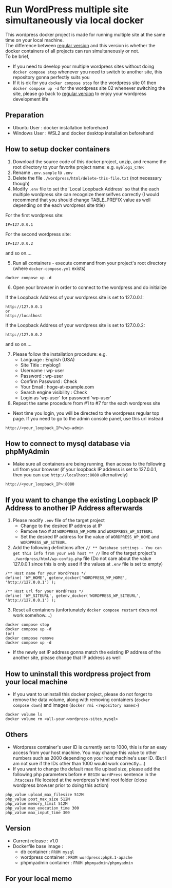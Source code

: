 # Run WordPress multiple site simultaneously via local docker
This wordpress docker project is made for running multiple site at the same time on your local machine.  
The difference between [regular version](https://github.com/Dukka-De-La-Dokka/wordpress-local-docker) and this version is whether the docker containers of all projects can run simultaneously or not.  
To be brief,
* If you need to develop your multiple wordpress sites without doing `docker compose stop` whenever you need to switch to another site, this repository gonna perfectly suits you
* If it is ok for you `docker compose stop` for the wordpress site 01 then `docker compose up -d` for the wordpress site 02 whenever switching the site, please go back to  [regular version](https://github.com/Dukka-De-La-Dokka/wordpress-local-docker) to enjoy your wordpress development life

## Preparation
* Ubuntu User : docker installation beforehand
* Windows User : WSL2 and docker desktop installation beforehand

## How to setup docker containers
1. Download the source code of this docker project, unzip, and rename the root directory to your favorite project name: e.g. `myblog1_CTNR`
2. Rename `.env.sample` to `.env`
3. Delete the file `./wordpress/html/delete-this-file.txt` (not necessary though)
4. Modify `.env` file to set the 'Local Loopback Address' so that the each multiple wordpress site can recognize themselfves correctly  (I would recommend that you should change TABLE_PREFIX value as well depending on the each wordpress site title)

For the first wordpress site:
```
IP=127.0.0.1
```
For the second wordpress site:
```
IP=127.0.0.2
```
and so on....

5. Run all containers - execute command from your project's root directory (where `docker-compose.yml` exists)
```
docker compose up -d
```
6. Open your browser in order to connect to the wordpress and do initialize  

If the Loopback Address of your wordpress site is set to 127.0.0.1:
```
http://127.0.0.1
or
http://localhost
```
If the Loopback Address of your wordpress site is set to 127.0.0.2:
```
http://127.0.0.2
```
and so on....

7. Please follow the installation procedure: e.g.
    * Language : English (USA)
    * Site Title : myblog1
    * Username : wp-user
    * Password : wp-user
    * Confirm Password : Check
    * Your Email : hoge-at-example.com
    * Search engine visibility : Check
    * Login as 'wp-user' for password 'wp-user'
8. Repeat the same procedure from #1 to #7 for the each wordpress site 
* Next time you login, you will be directed to the wordpress regular top page. If you need to go to the admin console panel, use this url instead
```
http://<your_loopback_IP>/wp-admin
```

## How to connect to mysql database via phpMyAdmin
* Make sure all containers are being running, then access to the following url from your browser (if your loopback IP address is set to 127.0.0.1, then you can use `http://localhost:8080` alternatively)
```
http://<your_loopback_IP>:8080
```

## If you want to change the existing Loopback IP Address to another IP Address afterwards
1. Please modify `.env` file of the target project
    * Change to the desired IP address at IP
    * Remove two # at `WORDPRESS_WP_HOME` and `WORDPRESS_WP_SITEURL`
    * Set the desired IP address for the value of `WORDPRESS_WP_HOME` and `WORDPRESS_WP_SITEURL`
2. Add the following definitions after `// ** Database settings - You can get this info from your web host ** //` line of the target project's `./wordpress/html/wp-config.php` file (Do not care about the value 127.0.0.1 since this is only used if the values at `.env` file is set to empty)
```
/** Host name for your WordPress */
define( 'WP_HOME', getenv_docker('WORDPRESS_WP_HOME', 'http://127.0.0.1') );

/** Host url for your WordPress */
define( 'WP_SITEURL', getenv_docker('WORDPRESS_WP_SITEURL', 'http://127.0.0.1') );
```
3. Reset all containers (unfortunately `docker compose restart` does not work somehow....)
```
docker compose stop
docker compose up -d
(or)
docker compose remove
docker compose up -d
```
* If the newly set IP address gonna match the existing IP address of the another site, please change that IP address as well

## How to uninstall this wordpress project from your local machine
* If you want to uninstall this docker project, please do not forget to remove the data volume, along with removing containers (`docker compose down`) and images (`docker rmi <repository names>`)
```
docker volume ls
docker volume rm <all-your-wordpress-sites_mysql>
```

## Others
* Wordpress container's user ID is currently set to 1000, this is for an easy access from your host machine. You may change this value to other numbers such as 2000 depending on your host machine's user ID. (But I am not sure if the IDs other than 1000 would work correctly....)
* If you want to change the default max file upload size, please add the following php parameters before `# BEGIN WordPress` sentence in the `.htaccess` file located at the wordpress's html root folder (close wordpress browser prior to doing this action)
```
php_value upload_max_filesize 512M
php_value post_max_size 512M
php_value memory_limit 512M
php_value max_execution_time 300
php_value max_input_time 300
```

## Version
* Current release : v1.0
* Dockerfile base image :
    * db container : `FROM mysql`
    * wordpress container : `FROM wordpress:php8.1-apache`
    * phpmyadmin container : `FROM phpmyadmin/phpmyadmin`

## For your local memo
